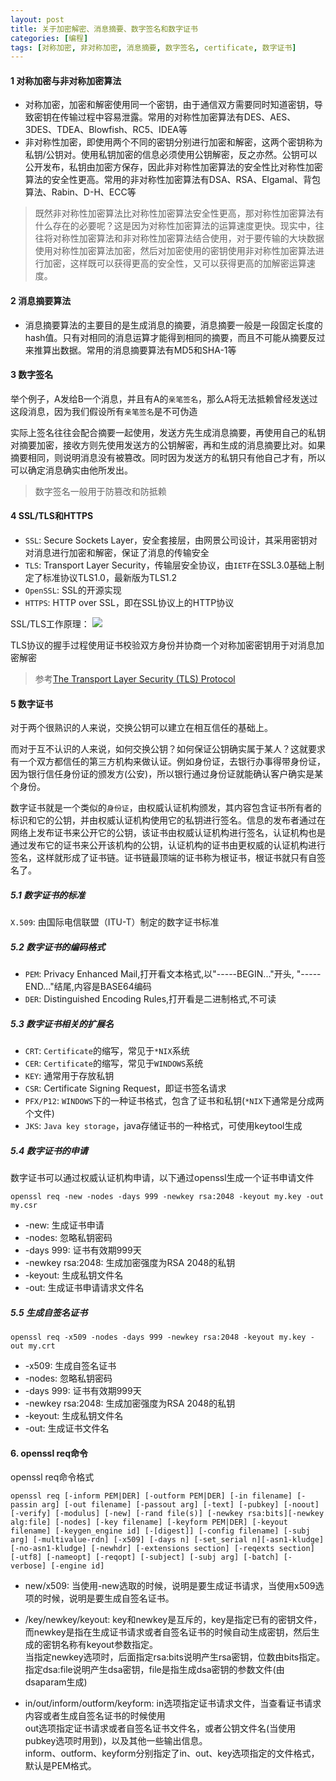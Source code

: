 ```yaml
---
layout: post
title: 关于加密解密、消息摘要、数字签名和数字证书
categories: [编程]
tags: [对称加密, 非对称加密, 消息摘要, 数字签名, certificate, 数字证书]
---
```


#### 1 对称加密与非对称加密算法

* 对称加密，加密和解密使用同一个密钥，由于通信双方需要同时知道密钥，导致密钥在传输过程中容易泄露。常用的对称性加密算法有DES、AES、3DES、TDEA、Blowfish、RC5、IDEA等
* 非对称性加密，即使用两个不同的密钥分别进行加密和解密，这两个密钥称为私钥/公钥对。使用私钥加密的信息必须使用公钥解密，反之亦然。公钥可以公开发布，私钥由加密方保存，因此非对称性加密算法的安全性比对称性加密算法的安全性更高。常用的非对称性加密算法有DSA、RSA、Elgamal、背包算法、Rabin、D-H、ECC等

> 既然非对称性加密算法比对称性加密算法安全性更高，那对称性加密算法有什么存在的必要呢？这是因为对称性加密算法的运算速度更快。现实中，往往将对称性加密算法和非对称性加密算法结合使用，对于要传输的大块数据使用对称性加密算法加密，然后对加密使用的密钥使用非对称性加密算法进行加密，这样既可以获得更高的安全性，又可以获得更高的加解密运算速度。

#### 2 消息摘要算法
* 消息摘要算法的主要目的是生成消息的摘要，消息摘要一般是一段固定长度的hash值。只有对相同的消息运算才能得到相同的摘要，而且不可能从摘要反过来推算出数据。常用的消息摘要算法有MD5和SHA-1等

#### 3 数字签名
举个例子，A发给B一个消息，并且有A的`亲笔签名`，那么A将无法抵赖曾经发送过这段消息，因为我们假设所有`亲笔签名`是不可伪造

实际上签名往往会配合摘要一起使用，发送方先生成消息摘要，再使用自己的私钥对摘要加密，接收方则先使用发送方的公钥解密，再和生成的消息摘要比对。如果摘要相同，则说明消息没有被篡改。同时因为发送方的私钥只有他自己才有，所以可以确定消息确实由他所发出。

> 数字签名一般用于防篡改和防抵赖

#### 4 SSL/TLS和HTTPS
* `SSL`: Secure Sockets Layer，安全套接层，由网景公司设计，其采用密钥对对消息进行加密和解密，保证了消息的传输安全
* `TLS`: Transport Layer Security，传输层安全协议，由`IETF`在SSL3.0基础上制定了标准协议TLS1.0，最新版为TLS1.2
* `OpenSSL`: SSL的开源实现
* `HTTPS`: HTTP over SSL，即在SSL协议上的HTTP协议

SSL/TLS工作原理：
![]({{site.url}}/public/images/2018-01-23-about-digital-certificate.svg)

TLS协议的握手过程使用证书校验双方身份并协商一个对称加密密钥用于对消息加密解密

> 参考[The Transport Layer Security (TLS) Protocol](https://tools.ietf.org/html/rfc5246#section-7.4.3)

#### 5 数字证书
对于两个很熟识的人来说，交换公钥可以建立在相互信任的基础上。

而对于互不认识的人来说，如何交换公钥？如何保证公钥确实属于某人？这就要求有一个双方都信任的第三方机构来做认证。例如身份证，去银行办事得带身份证，因为银行信任身份证的颁发方(公安)，所以银行通过身份证就能确认客户确实是某个身份。

数字证书就是一个类似的`身份证`，由权威认证机构颁发，其内容包含证书所有者的标识和它的公钥，并由权威认证机构使用它的私钥进行签名。信息的发布者通过在网络上发布证书来公开它的公钥，该证书由权威认证机构进行签名，认证机构也是通过发布它的证书来公开该机构的公钥，认证机构的证书由更权威的认证机构进行签名，这样就形成了证书链。证书链最顶端的证书称为根证书，根证书就只有自签名了。

##### 5.1 数字证书的标准
`X.509`: 由国际电信联盟（ITU-T）制定的数字证书标准

##### 5.2 数字证书的编码格式

* `PEM`: Privacy Enhanced Mail,打开看文本格式,以"-----BEGIN..."开头, "-----END..."结尾,内容是BASE64编码
* `DER`: Distinguished Encoding Rules,打开看是二进制格式,不可读

##### 5.3 数字证书相关的扩展名

* `CRT`: `Certificate`的缩写，常见于`*NIX`系统
* `CER`: `Certificate`的缩写，常见于`WINDOWS`系统
* `KEY`: 通常用于存放私钥
* `CSR`: Certificate Signing Request，即证书签名请求
* `PFX/P12`: `WINDOWS`下的一种证书格式，包含了证书和私钥(`*NIX`下通常是分成两个文件)
* `JKS`: `Java key storage`，java存储证书的一种格式，可使用keytool生成

##### 5.4 数字证书的申请

数字证书可以通过权威认证机构申请，以下通过openssl生成一个证书申请文件

```
openssl req -new -nodes -days 999 -newkey rsa:2048 -keyout my.key -out my.csr
```
* -new: 生成证书申请
* -nodes: 忽略私钥密码
* -days 999: 证书有效期999天
* -newkey rsa:2048: 生成加密强度为RSA 2048的私钥
* -keyout: 生成私钥文件名
* -out: 生成证书申请请求文件名

##### 5.5 生成自签名证书

```
openssl req -x509 -nodes -days 999 -newkey rsa:2048 -keyout my.key -out my.crt

```

* -x509: 生成自签名证书
* -nodes: 忽略私钥密码
* -days 999: 证书有效期999天
* -newkey rsa:2048: 生成加密强度为RSA 2048的私钥
* -keyout: 生成私钥文件名
* -out: 生成证书文件名

#### 6. openssl req命令
openssl req命令格式
```
openssl req [-inform PEM|DER] [-outform PEM|DER] [-in filename] [-passin arg] [-out filename] [-passout arg] [-text] [-pubkey] [-noout] [-verify] [-modulus] [-new] [-rand file(s)] [-newkey rsa:bits][-newkey alg:file] [-nodes] [-key filename] [-keyform PEM|DER] [-keyout filename] [-keygen_engine id] [-[digest]] [-config filename] [-subj arg] [-multivalue-rdn] [-x509] [-days n] [-set_serial n][-asn1-kludge] [-no-asn1-kludge] [-newhdr] [-extensions section] [-reqexts section] [-utf8] [-nameopt] [-reqopt] [-subject] [-subj arg] [-batch] [-verbose] [-engine id]

```

* new/x509: 当使用-new选取的时候，说明是要生成证书请求，当使用x509选项的时候，说明是要生成自签名证书。

* /key/newkey/keyout: key和newkey是互斥的，key是指定已有的密钥文件，而newkey是指在生成证书请求或者自签名证书的时候自动生成密钥，然后生成的密钥名称有keyout参数指定。   
当指定newkey选项时，后面指定rsa:bits说明产生rsa密钥，位数由bits指定。指定dsa:file说明产生dsa密钥，file是指生成dsa密钥的参数文件(由dsaparam生成)

* in/out/inform/outform/keyform: in选项指定证书请求文件，当查看证书请求内容或者生成自签名证书的时候使用   
out选项指定证书请求或者自签名证书文件名，或者公钥文件名(当使用pubkey选项时用到)，以及其他一些输出信息。   
inform、outform、keyform分别指定了in、out、key选项指定的文件格式，默认是PEM格式。